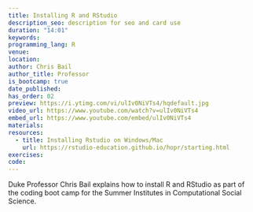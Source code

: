 ```yaml
---
title: Installing R and RStudio
description_seo: description for seo and card use
duration: "14:01"
keywords:
programming_lang: R
venue:
location:
author: Chris Bail
author_title: Professor
is_bootcamp: true
date_published:
has_order: 02
preview: https://i.ytimg.com/vi/ulIv0NiVTs4/hqdefault.jpg
video_url: https://www.youtube.com/watch?v=ulIv0NiVTs4
embed_url: https://www.youtube.com/embed/ulIv0NiVTs4
materials:
resources:
  - title: Installing Rstudio on Windows/Mac
    url: https://rstudio-education.github.io/hopr/starting.html
exercises:
code:
---
```


Duke Professor Chris Bail explains how to install R and RStudio as part of the coding boot camp for the Summer Institutes in Computational Social Science.
